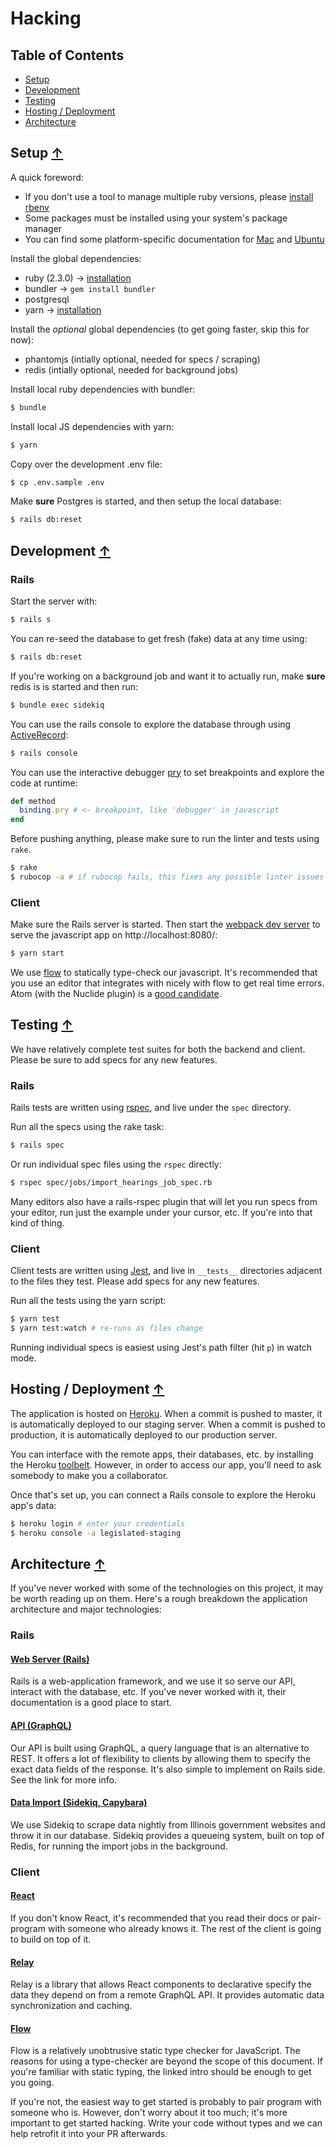 # Hacking

## Table of Contents

- [Setup](#setup-)
- [Development](#development-)
- [Testing](#testing-)
- [Hosting / Deployment](#hosting--deployment-)
- [Architecture](#architecture-)

## Setup [↑](#table-of-contents)

A quick foreword:
- If you don't use a tool to manage multiple ruby versions, please [install rbenv](https://github.com/rbenv/rbenv)
- Some packages must be installed using your system's package manager
- You can find some platform-specific documentation for [Mac](wiki/osx.md) and [Ubuntu](wiki/ubuntu.md)

Install the global dependencies:
- ruby (2.3.0) -> [installation](https://github.com/rbenv/rbenv)
- bundler -> `gem install bundler`
- postgresql
- yarn -> [installation](https://yarnpkg.com/en/docs/install)

Install the *optional* global dependencies (to get going faster, skip this for now):
- phantomjs (intially optional, needed for specs / scraping)
- redis (intially optional, needed for background jobs)

Install local ruby dependencies with bundler:

```sh
$ bundle
```

Install local JS dependencies with yarn:

```sh
$ yarn
```

Copy over the development .env file:

```sh
$ cp .env.sample .env
```

Make **sure** Postgres is started, and then setup the local database:

```sh
$ rails db:reset
```

## Development [↑](#table-of-contents)

### Rails

Start the server with:

```sh
$ rails s
```

You can re-seed the database to get fresh (fake) data at any time using:

```sh
$ rails db:reset
```

If you're working on a background job and want it to actually run, make **sure** redis is is started and then run:

```sh
$ bundle exec sidekiq
```

You can use the rails console to explore the database through using [ActiveRecord](http://guides.rubyonrails.org/active_record_querying.html):

```sh
$ rails console
```

You can use the interactive debugger [pry](http://pryrepl.org/) to set breakpoints and explore the code at runtime:

```ruby
def method
  binding.pry # <- breakpoint, like 'debugger' in javascript
end
```

Before pushing anything, please make sure to run the linter and tests using `rake`.

```sh
$ rake
$ rubocop -a # if rubocop fails, this fixes any possible linter issues
```

### Client

Make sure the Rails server is started. Then start the [webpack dev server](https://webpack.js.org/configuration/dev-server/) to serve the javascript app on http://localhost:8080/:

```sh
$ yarn start
```

We use [flow](https://flow.org/en/docs/getting-started/) to statically type-check our javascript. It's recommended that you use an editor that integrates with nicely with flow to get real time errors. Atom (with the Nuclide plugin) is a [good candidate](https://nuclide.io/docs/languages/flow/).

## Testing [↑](#table-of-contents)

We have relatively complete test suites for both the backend and client. Please be sure to add specs for any new features.

### Rails

Rails tests are written using [rspec](http://www.relishapp.com/rspec/rspec-expectations/v/3-5/docs), and live under the `spec` directory.

Run all the specs using the rake task:

```sh
$ rails spec
```

Or run individual spec files using the `rspec` directly:

```sh
$ rspec spec/jobs/import_hearings_job_spec.rb
```

Many editors also have a rails-rspec plugin that will let you run specs from your editor, run just the example under your cursor, etc. If you're into that kind of thing.

### Client

Client tests are written using [Jest](https://facebook.github.io/jest/docs/api.html), and live in `__tests__` directories adjacent to the files they test. Please add specs for any new features.

Run all the tests using the yarn script:

```sh
$ yarn test
$ yarn test:watch # re-runs as files change
```

Running individual specs is easiest using Jest's path filter (hit `p`) in watch mode.

## Hosting / Deployment [↑](#table-of-contents)

The application is hosted on [Heroku](https://dashboard.heroku.com/apps/legislated). When a commit is pushed to master, it is automatically deployed to our staging server. When a commit is pushed to production, it is automatically deployed to our production server.

You can interface with the remote apps, their databases, etc. by installing the Heroku [toolbelt](https://devcenter.heroku.com/articles/heroku-cli#download-and-install). However, in order to access our app, you'll need to ask somebody to make you a collaborator.

Once that's set up, you can connect a Rails console to explore the Heroku app's data:

```sh
$ heroku login # enter your credentials
$ heroku console -a legislated-staging
```

## Architecture [↑](#table-of-contents)

If you've never worked with some of the technologies on this project, it may be worth reading up on them. Here's a rough breakdown the application architecture and major technologies:

### Rails

#### [Web Server (Rails)](http://guides.rubyonrails.org/)

Rails is a web-application framework, and we use it so serve our API, interact with the database, etc. If you've never worked with it, their documentation is a good place to start.

#### [API (GraphQL)](wiki/api.md)

Our API is built using GraphQL, a query language that is an alternative to REST. It offers a lot of flexibility to clients by allowing them to specify the exact data fields of the response. It's also simple to implement on Rails side. See the link for more info.

#### [Data Import (Sidekiq, Capybara)](wiki/import.md)

We use Sidekiq to scrape data nightly from Illinois government websites and throw it in our database. Sidekiq provides a queueing system, built on top of Redis, for running the import jobs in the background.

### Client

#### [React](https://facebook.github.io/react/docs/hello-world.html)

If you don't know React, it's recommended that you read their docs or pair-program with someone who already knows it. The rest of the client is going to build on top of it.

#### [Relay](https://facebook.github.io/relay/docs/getting-started.html)

Relay is a library that allows React components to declarative specify the data they depend on from a remote GraphQL API. It provides automatic data synchronization and caching.

#### [Flow](https://flow.org/en/docs/getting-started/)

Flow is a relatively unobtrusive static type checker for JavaScript. The reasons for using a type-checker are beyond the scope of this document. If you're familiar with static typing, the linked intro should be enough to get you going.

If you're not, the easiest way to get started is probably to pair program with someone who is. However, don't worry about it too much; it's more important to get started hacking. Write your code without types and we can help retrofit it into your PR afterwards.
